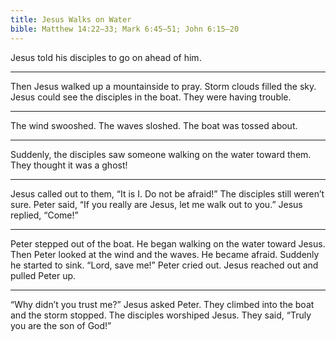 ```yaml
---
title: Jesus Walks on Water
bible: Matthew 14:22–33; Mark 6:45–51; John 6:15–20
---
```


Jesus told his disciples to go
on ahead of him.

---

Then Jesus walked up a mountainside
to pray. Storm clouds filled the sky.
Jesus could see the disciples in the boat.
They were having trouble.

---

The wind swooshed. The waves sloshed.
The boat was tossed about.

---

Suddenly, the disciples saw someone
walking on the water toward them.
They thought it was a ghost!

---

Jesus called out to them,
“It is I. Do not be afraid!”
The disciples still weren’t sure.
Peter said, “If you really are Jesus,
let me walk out to you.”
Jesus replied, “Come!”

---

Peter stepped out of the boat. He began
walking on the water toward Jesus. Then
Peter looked at the wind and the waves.
He became afraid. Suddenly he started
to sink. “Lord, save me!” Peter cried out.
Jesus reached out and pulled Peter up.

---

“Why didn’t you trust me?” Jesus asked
Peter. They climbed into the boat and
the storm stopped. The disciples
worshiped Jesus. They said,
“Truly you are the son of God!”

